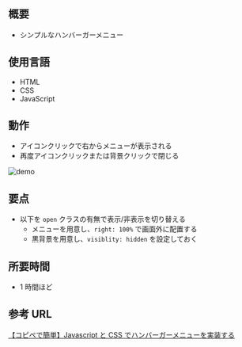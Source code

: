 ## 概要

- シンプルなハンバーガーメニュー

## 使用言語

- HTML
- CSS
- JavaScript

## 動作

- アイコンクリックで右からメニューが表示される
- 再度アイコンクリックまたは背景クリックで閉じる

![demo](https://raw.github.com/wiki/yankeno/Frontend-training/images/hamburger_menu/demo.gif)

## 要点

- 以下を `open` クラスの有無で表示/非表示を切り替える
  - メニューを用意し、`right: 100%` で画面外に配置する
  - 黒背景を用意し、`visiblity: hidden` を設定しておく

## 所要時間

- 1 時間ほど

## 参考 URL

[【コピペで簡単】Javascript と CSS でハンバーガーメニューを実装する](https://note.spiqa.design/hamburer/)
